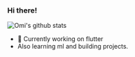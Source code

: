 ### Hi there!

![Omi's github stats](https://github-readme-stats.vercel.app/api?username=OmiWakode&show_icons=true&theme=radical)

- 🔭 Currently working on flutter 
- Also learning ml and building projects.

